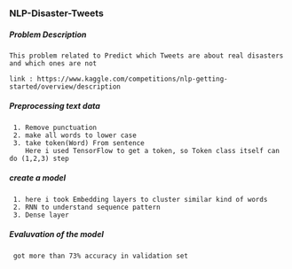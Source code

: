 ### NLP-Disaster-Tweets
##### Problem Description
    This problem related to Predict which Tweets are about real disasters and which ones are not
    
    link : https://www.kaggle.com/competitions/nlp-getting-started/overview/description
    
##### Preprocessing text data 
     1. Remove punctuation
     2. make all words to lower case 
     3. take token(Word) From sentence
        Here i used TensorFlow to get a token, so Token class itself can do (1,2,3) step
##### create a model
     1. here i took Embedding layers to cluster similar kind of words 
     2. RNN to understand sequence pattern
     3. Dense layer
##### Evaluvation of the model
     got more than 73% accuracy in validation set
  
